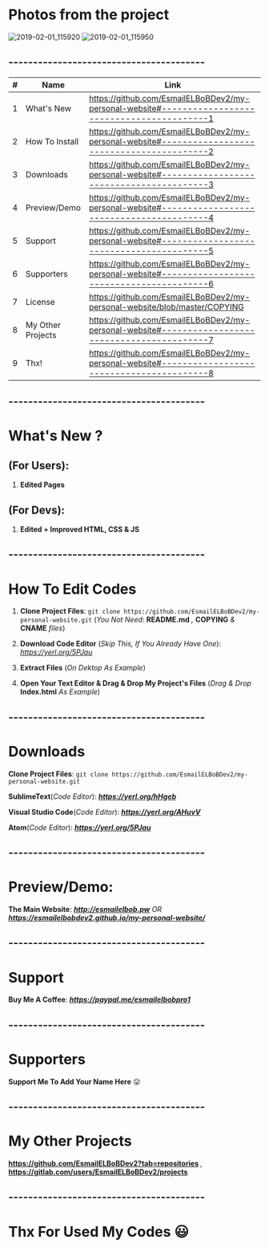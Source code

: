 # Photos from the project
![2019-02-01_115920](https://user-images.githubusercontent.com/28893833/52116109-03205800-2619-11e9-9743-63b31eb7f418.png)
![2019-02-01_115950](https://user-images.githubusercontent.com/28893833/52116196-3a8f0480-2619-11e9-9f2f-bb1da816adaf.png)
## ----------------------------------------
| #  | Name | Link |
| ------------- | ------------- | ------------- |
| 1  | What's New  | https://github.com/EsmailELBoBDev2/my-personal-website#-----------------------------------------1  |
| 2  | How To Install| https://github.com/EsmailELBoBDev2/my-personal-website#-----------------------------------------2  |
| 3  | Downloads  | https://github.com/EsmailELBoBDev2/my-personal-website#-----------------------------------------3  |
| 4  | Preview/Demo  | https://github.com/EsmailELBoBDev2/my-personal-website#-----------------------------------------4  |
| 5  | Support  | https://github.com/EsmailELBoBDev2/my-personal-website#-----------------------------------------5  |
| 6  | Supporters  | https://github.com/EsmailELBoBDev2/my-personal-website#-----------------------------------------6  |
| 7  | License  | https://github.com/EsmailELBoBDev2/my-personal-website/blob/master/COPYING |
| 8  | My Other Projects  | https://github.com/EsmailELBoBDev2/my-personal-website#-----------------------------------------7  |
| 9  | Thx!  | https://github.com/EsmailELBoBDev2/my-personal-website#-----------------------------------------8  |
## ----------------------------------------
# What's New ?                      
## (For Users): 
1. **Edited Pages**
## (For Devs): 
1. **Edited + Improved HTML, CSS & JS**
## ----------------------------------------
# How To Edit Codes
1. **Clone Project Files**: `git clone https://github.com/EsmailELBoBDev2/my-personal-website.git` (*You Not Need*: **README.md** *,* **COPYING** *&* **CNAME** *files*)

2. **Download Code Editor** (*Skip This, If You Already Have One*): *https://yerl.org/5PJau*

3. **Extract Files** (*On Dektop As Example*)

4. **Open Your Text Editor & Drag & Drop My Project's Files** (*Drag & Drop* **Index.html** *As Example*)
## ----------------------------------------
# Downloads
**Clone Project Files**: `git clone https://github.com/EsmailELBoBDev2/my-personal-website.git`

**SublimeText**(*Code Editor*): ***https://yerl.org/hHgeb***

**Visual Studio Code**(*Code Editor*): ***https://yerl.org/AHuvV***

**Atom**(*Code Editor*): ***https://yerl.org/5PJau***
## ----------------------------------------
# Preview/Demo:
**The Main Website**: ***http://esmailelbob.pw*** *OR* ***https://esmailelbobdev2.github.io/my-personal-website/***
## ----------------------------------------
# Support
**Buy Me A Coffee**: ***https://paypal.me/esmailelbobpro1***
## ----------------------------------------
# Supporters
**Support Me To Add Your Name Here** :stuck_out_tongue:
## ----------------------------------------
# My Other Projects
**https://github.com/EsmailELBoBDev2?tab=repositories** *,* **https://gitlab.com/users/EsmailELBoBDev2/projects**
## ----------------------------------------
# Thx For Used My Codes :smiley:
